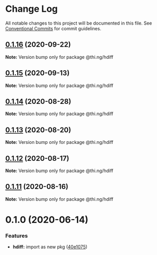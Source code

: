 # Change Log

All notable changes to this project will be documented in this file.
See [Conventional Commits](https://conventionalcommits.org) for commit guidelines.

## [0.1.16](https://github.com/thi-ng/umbrella/compare/@thi.ng/hdiff@0.1.15...@thi.ng/hdiff@0.1.16) (2020-09-22)

**Note:** Version bump only for package @thi.ng/hdiff





## [0.1.15](https://github.com/thi-ng/umbrella/compare/@thi.ng/hdiff@0.1.14...@thi.ng/hdiff@0.1.15) (2020-09-13)

**Note:** Version bump only for package @thi.ng/hdiff





## [0.1.14](https://github.com/thi-ng/umbrella/compare/@thi.ng/hdiff@0.1.13...@thi.ng/hdiff@0.1.14) (2020-08-28)

**Note:** Version bump only for package @thi.ng/hdiff





## [0.1.13](https://github.com/thi-ng/umbrella/compare/@thi.ng/hdiff@0.1.12...@thi.ng/hdiff@0.1.13) (2020-08-20)

**Note:** Version bump only for package @thi.ng/hdiff





## [0.1.12](https://github.com/thi-ng/umbrella/compare/@thi.ng/hdiff@0.1.11...@thi.ng/hdiff@0.1.12) (2020-08-17)

**Note:** Version bump only for package @thi.ng/hdiff





## [0.1.11](https://github.com/thi-ng/umbrella/compare/@thi.ng/hdiff@0.1.10...@thi.ng/hdiff@0.1.11) (2020-08-16)

**Note:** Version bump only for package @thi.ng/hdiff





# 0.1.0 (2020-06-14)


### Features

* **hdiff:** import as new pkg ([40e1075](https://github.com/thi-ng/umbrella/commit/40e10755ca520d5d850da98d07b40f9339310318))
